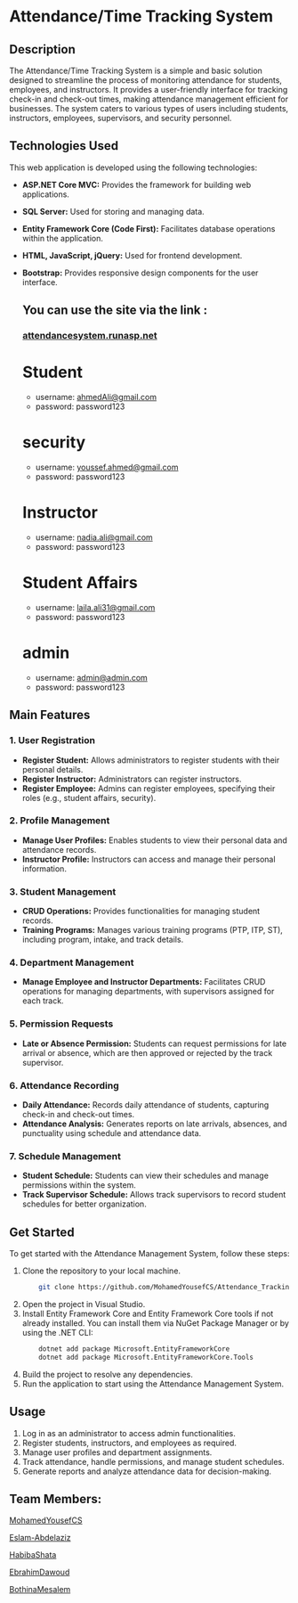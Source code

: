 # Attendance/Time Tracking System

## Description

The Attendance/Time Tracking System is a simple and basic solution designed to streamline the process of monitoring attendance for students, employees, and instructors. It provides a user-friendly interface for tracking check-in and check-out times, making attendance management efficient for businesses. The system caters to various types of users including students, instructors, employees, supervisors, and security personnel.

## Technologies Used

This web application is developed using the following technologies:
- **ASP.NET Core MVC:** Provides the framework for building web applications.
- **SQL Server:** Used for storing and managing data.
- **Entity Framework Core (Code First):** Facilitates database operations within the application.
- **HTML, JavaScript, jQuery:** Used for frontend development.
- **Bootstrap:** Provides responsive design components for the user interface.

  ## You can use the site via the link :
  ### [attendancesystem.runasp.net](http://attendancesystem.runasp.net)
  # Student
  - username: ahmedAli@gmail.com
  - password: password123

   # security
  - username: youssef.ahmed@gmail.com
  - password: password123
 
  # Instructor
  - username: nadia.ali@gmail.com
  - password: password123

  # Student Affairs
  - username: laila.ali31@gmail.com
  - password: password123
    
   # admin
  - username: admin@admin.com
  - password: password123



## Main Features

### 1. User Registration
- **Register Student:** Allows administrators to register students with their personal details.
- **Register Instructor:** Administrators can register instructors.
- **Register Employee:** Admins can register employees, specifying their roles (e.g., student affairs, security).

### 2. Profile Management
- **Manage User Profiles:** Enables students to view their personal data and attendance records.
- **Instructor Profile:** Instructors can access and manage their personal information.

### 3. Student Management
- **CRUD Operations:** Provides functionalities for managing student records.
- **Training Programs:** Manages various training programs (PTP, ITP, ST), including program, intake, and track details.

### 4. Department Management
- **Manage Employee and Instructor Departments:** Facilitates CRUD operations for managing departments, with supervisors assigned for each track.

### 5. Permission Requests
- **Late or Absence Permission:** Students can request permissions for late arrival or absence, which are then approved or rejected by the track supervisor.

### 6. Attendance Recording
- **Daily Attendance:** Records daily attendance of students, capturing check-in and check-out times.
- **Attendance Analysis:** Generates reports on late arrivals, absences, and punctuality using schedule and attendance data.

### 7. Schedule Management
- **Student Schedule:** Students can view their schedules and manage permissions within the system.
- **Track Supervisor Schedule:** Allows track supervisors to record student schedules for better organization.

## Get Started

To get started with the Attendance Management System, follow these steps:

1. Clone the repository to your local machine.
    ```bash
        git clone https://github.com/MohamedYousefCS/Attendance_Tracking_System.git
    ```
2. Open the project in Visual Studio.
3. Install Entity Framework Core and Entity Framework Core tools if not already installed. You can install them via NuGet Package Manager or by using the .NET CLI:
    ```bash
        dotnet add package Microsoft.EntityFrameworkCore
        dotnet add package Microsoft.EntityFrameworkCore.Tools
    ```
4. Build the project to resolve any dependencies.
5. Run the application to start using the Attendance Management System.


## Usage

1. Log in as an administrator to access admin functionalities.
2. Register students, instructors, and employees as required.
3. Manage user profiles and department assignments.
4. Track attendance, handle permissions, and manage student schedules.
5. Generate reports and analyze attendance data for decision-making.

## Team Members:

[MohamedYousefCS](https://github.com/MohamedYousefCS)

[Eslam-Abdelaziz](https://github.com/Eslam-Abdelaziz)

[HabibaShata](https://github.com/HabibaShata)

[EbrahimDawoud](https://github.com/EbrahimDawoud)

[BothinaMesalem](https://github.com/BothinaMesalem)
